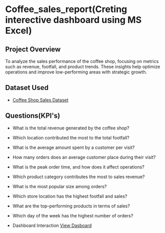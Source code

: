 # Coffee_sales_report(Creting interective dashboard using MS Excel)
## Project Overview
To analyze the sales performance of the coffee shop, focusing on metrics such as revenue, footfall, and product trends. These insights help optimize operations and improve low-performing areas with strategic growth.
## Dataset Used
- <a href="https://github.com/Chandrasekhar3784/Coffee-Sales-Report/blob/main/CoffeeSalesReport.xlsx"> Coffee Shop Sales Dataset</a>
## Questions(KPI's)
- What is the total revenue generated by the coffee shop?
- Which location contributed the most to the total footfall?
- What is the average amount spent by a customer per visit?
- How many orders does an average customer place during their visit?
- What is the peak order time, and how does it affect operations?
- Which product category contributes the most to sales revenue?
- What is the most popular size among orders?
- Which store location has the highest footfall and sales?
- What are the top-performing products in terms of sales?
- Which day of the week has the highest number of orders?

- Dashboard Interaction <a href="https://github.com/Chandrasekhar3784/Coffee-Sales-Report/blob/main/Screenshot%202024-12-02%20160901.png">View Dasboard</a>
